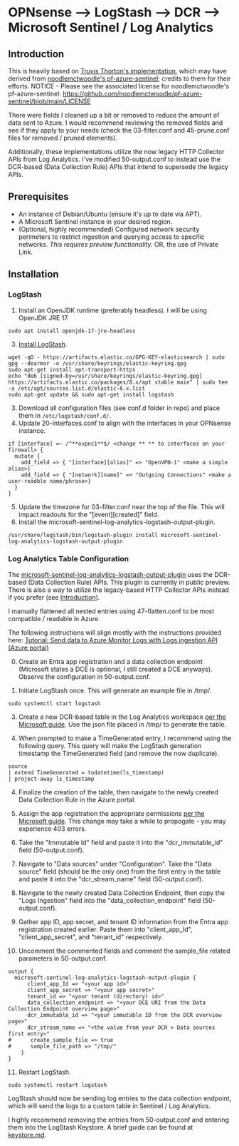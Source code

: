 # OPNsense --> LogStash --> DCR --> Microsoft Sentinel / Log Analytics
## Introduction
This is heavily based on [Truvis Thorton's implementation](https://github.com/Truvis/Sentinel/tree/main), which may have derived from [noodlemctwoodle's pf-azure-sentinel](https://github.com/noodlemctwoodle/pf-azure-sentinel); credits to them for their efforts. 
NOTICE - Please see the associated license for noodlemctwoodle's pf-azure-sentinel:
https://github.com/noodlemctwoodle/pf-azure-sentinel/blob/main/LICENSE

There were fields I cleaned up a bit or removed to reduce the amount of data sent to Azure. I would recommend reviewing the removed fields and see if they apply to your needs (check the 03-filter.conf and 45-prune.conf files for removed / pruned elements).

Additionally, these implementations utilize the now legacy HTTP Collector APIs from Log Analytics. I've modified 50-output.conf to instead use the DCR-based (Data Collection Rule) APIs that intend to supersede the legacy APIs.

## Prerequisites
- An instance of Debian/Ubuntu (ensure it's up to date via APT).
- A Microsoft Sentinel instance in your desired region.
- (Optional, highly recommended) Configured network security perimeters to restrict ingestion and querying access to specific networks. *This requires preview functionality.* OR, the use of Private Link.

## Installation

### LogStash
1. Install an OpenJDK runtime (preferably headless). I will be using OpenJDK JRE 17.
```
sudo apt install openjdk-17-jre-headless
```

3. [Install LogStash](https://www.elastic.co/guide/en/logstash/current/installing-logstash.html).
```
wget -qO - https://artifacts.elastic.co/GPG-KEY-elasticsearch | sudo gpg --dearmor -o /usr/share/keyrings/elastic-keyring.gpg
sudo apt-get install apt-transport-https
echo "deb [signed-by=/usr/share/keyrings/elastic-keyring.gpg] https://artifacts.elastic.co/packages/8.x/apt stable main" | sudo tee -a /etc/apt/sources.list.d/elastic-8.x.list
sudo apt-get update && sudo apt-get install logstash
```

3. Download all configuration files (see conf.d folder in repo) and place them in `/etc/logstash/conf.d/`.
4. Update 20-interfaces.conf to align with the interfaces in your OPNsense instance.
```
if [interface] =~ /^**ovpnc1**$/ <change ** ** to interfaces on your firewall> {
  mutate {
    add_field => { "[interface][alias]" => "OpenVPN-1" <make a simple alias>}
    add_field => { "[network][name]" => "Outgoing Connections" <make a user-readble name/phrase>}
  }
}
```
5. Update the timezone for 03-filter.conf near the top of the file. This will impact readouts for the "[event][created]" field.
6. Install the microsoft-sentinel-log-analytics-logstash-output-plugin.
```
/usr/share/logstash/bin/logstash-plugin install microsoft-sentinel-log-analytics-logstash-output-plugin
```

### Log Analytics Table Configuration
The [microsoft-sentinel-log-analytics-logstash-output-plugin](https://github.com/Azure/Azure-Sentinel/tree/master/DataConnectors/microsoft-sentinel-log-analytics-logstash-output-plugin) uses the DCR-based (Data Collection Rule) APIs. This plugin is currently in public preview. There is also a way to utilize the legacy-based HTTP Collector APIs instead if you prefer (see [Introduction](https://github.com/Onslivion/OPNsense-LogStash-Sentinel#Introduction)).

I manually flattened all nested entries using 47-flatten.conf to be most compatible / readable in Azure. 

The following instructions will align mostly with the instructions provided here: [Tutorial: Send data to Azure Monitor Logs with Logs ingestion API (Azure portal)](https://learn.microsoft.com/en-us/azure/azure-monitor/logs/tutorial-logs-ingestion-portal#create-new-table-in-log-analytics-workspace)

0. Create an Entra app registration and a data collection endpoint (Microsoft states a DCE is optional, I still created a DCE anyways).
   Observe the configuration in 50-output.conf.

1. Initiate LogStash once. This will generate an example file in /tmp/.
```
sudo systemctl start logstash
```

3. Create a new DCR-based table in the Log Analytics workspace [per the Microsoft guide](https://learn.microsoft.com/en-us/azure/azure-monitor/logs/tutorial-logs-ingestion-portal#create-new-table-in-log-analytics-workspace). Use the json file placed in /tmp/ to generate the table.

4. When prompted to make a TimeGenerated entry, I recommend using the following query. This query will make the LogStash generation timestamp the TimeGenerated field (and remove the now duplicate).

```kql
source
| extend TimeGenerated = todatetime(ls_timestamp)
| project-away ls_timestamp
```

4. Finalize the creation of the table, then navigate to the newly created Data Collection Rule in the Azure portal.

5. Assign the app registration the appropriate permissions [per the Microsoft guide]("https://learn.microsoft.com/en-us/azure/azure-monitor/logs/tutorial-logs-ingestion-portal#assign-permissions-to-the-dcr"). This change may take a while to propogate - you may experience 403 errors.
  
6. Take the "Immutable Id" field and paste it into the "dcr_immutable_id" field (50-output.conf).

7. Navigate to "Data sources" under "Configuration". Take the "Data source" field (should be the only one) from the first entry in the table and paste it into the "dcr_stream_name" field (50-output.conf).

8. Navigate to the newly created Data Collection Endpoint, then copy the "Logs Ingestion" field into the "data_collection_endpoint" field (50-output.conf).

9. Gather app ID, app secret, and tenant ID information from the Entra app registration created earlier. Paste them into "client_app_Id", "client_app_secret", and "tenant_id" respectively.

10. Uncomment the commented fields and comment the sample_file related parameters in 50-output.conf.
```
output {
  microsoft-sentinel-log-analytics-logstash-output-plugin {
      client_app_Id => "<your app id>"
      client_app_secret => "<your app secret>"
      tenant_id => "<your tenant (directory) id>"
      data_collection_endpoint => "<your DCE URI from the Data Collection Endpoint overview page>"
      dcr_immutable_id => "<your immutable ID from the DCR overview page>"
      dcr_stream_name => "<the value from your DCR > Data sources first entry>"
#      create_sample_file => true
#      sample_file_path => "/tmp/"
    }
}
```

11. Restart LogStash.
```
sudo systemctl restart logstash
```

LogStash should now be sending log entries to the data collection endpoint, which will send the logs to a custom table in Sentinel / Log Analytics.

I highly recommend removing the entries from 50-output.conf and entering them into the LogStash Keystore. A brief guide can be found at [keystore.md](https://github.com/Onslivion/OPNsense-LogStash-Sentinel/tree/main/keystore.md).



